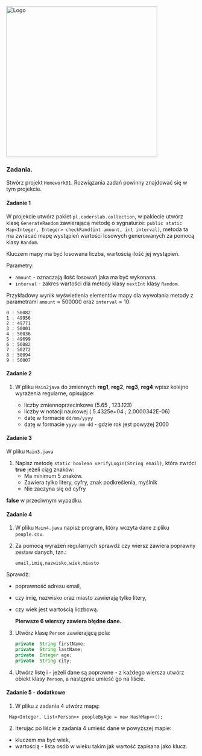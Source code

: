 <img alt="Logo" src="http://coderslab.pl/svg/logo-coderslab.svg" width="400">

### Zadania.

Stwórz projekt `Homework01`. Rozwiązania zadań powinny znajdować się w tym projekcie.


#### Zadanie 1
W projekcie utwórz pakiet `pl.coderslab.collection`, w pakiecie utwórz klasę `GenerateRandom` zawierającą metodę o sygnaturze:
`public static Map<Integer, Integer> checkRand(int amount, int interval)`,
 metoda ta ma zwracać mapę wystąpień wartości losowych generowanych za pomocą klasy `Random`.

Kluczem mapy ma być losowana liczba, wartością ilość jej wystąpień.

Parametry:
- `amount` - oznaczają ilość losowań jaka ma być wykonana.
- `interval` - zakres wartości dla metody klasy `nextInt` klasy `Random`.

Przykładowy wynik wyświetlenia elementów mapy dla wywołania metody z parametrami `amount` = 500000 oraz `interval` = 10:

````
0 : 50082
1 : 49956
2 : 49771
3 : 50001
4 : 50036
5 : 49699
6 : 50082
7 : 50272
8 : 50094
9 : 50007

````


#### Zadanie 2

1. W pliku `Main2java` do zmiennych **reg1**, **reg2**, **reg3**, **reg4** wpisz kolejno wyrażenia regularne, opisujące:

    * liczby zmiennoprzecinkowe (5.65 , 123.123)
    * liczby w notacji naukowej ( 5.4325e+04 ; 2.0000342E-06)
    * datę w formacie `dd/mm/yyyy`
    * datę w formacie `yyyy-mm-dd` - gdzie rok jest powyżej 2000


#### Zadanie 3

W pliku `Main3.java`

1. Napisz metodę `static boolean verifyLogin(String email)`,
która zwróci **true** jeżeli ciąg znaków:
    * Ma minimum 5 znaków.
    * Zawiera tylko litery, cyfry, znak podkreślenia, myślnik
    * Nie zaczyna się od cyfry

**false** w przeciwnym wypadku.


#### Zadanie 4

1. W pliku `Main4.java` napisz program, który wczyta dane z pliku `people.csv`.
2. Za pomocą wyrażeń regularnych sprawdź czy wiersz zawiera poprawny zestaw danych, tzn.:

    ````email,imię,nazwisko,wiek,miasto````
    
Sprawdź:
- poprawność adresu email,
- czy imię, nazwisko oraz miasto zawierają tylko litery,
- czy wiek jest wartością liczbową.
    
    **Pierwsze 6 wierszy zawiera błędne dane.**

3. Utwórz klasę `Person` zawierającą pola:
    ````java private  String email;
    private  String firstName;
    private  String lastName;
    private  Integer age;
    private  String city;
    ````
4. Utwórz listę i - jeżeli dane są poprawne - z każdego wiersza utwórz obiekt klasy `Person`, a następnie umieść go na liście.

#### Zadanie 5 - dodatkowe

1. W pliku z zadania 4 utwórz mapę:
````
 Map<Integer, List<Person>> peopleByAge = new HashMap<>();
````   
2. Iterując po liście z zadania 4 umieść dane w powyższej mapie:
- kluczem ma być wiek,
- wartością - lista osób w wieku takim jak wartość zapisana jako klucz.



